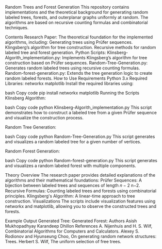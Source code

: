 Random Trees and Forest Generation
This repository contains implementations and the theoretical background for generating random labeled trees, forests, and outerplanar graphs uniformly at random. The algorithms are based on recursive counting formulas and combinatorial techniques.

Contents
Research Paper: The theoretical foundation for the implemented algorithms, including:
Generating trees using Prüfer sequences.
Klingsberg’s algorithm for tree construction.
Recursive methods for random labeled tree and forest generation.
Python Scripts:
Klinsberg-Algorith_implementation.py: Implements Klingsberg’s algorithm for tree construction based on Prüfer sequences.
Random-Tree-Generation.py: Generates random labeled trees using recursive counting formulas.
Random-forest-generation.py: Extends the tree generation logic to create random labeled forests.
How to Use
Requirements
Python 3.x
Required Libraries:
networkx
matplotlib
Install the required libraries using:

bash
Copy code
pip install networkx matplotlib
Running the Scripts
Klinsberg Algorithm:

bash
Copy code
python Klinsberg-Algorith_implementation.py
This script demonstrates how to construct a labeled tree from a given Prüfer sequence and visualize the construction process.

Random Tree Generation:

bash
Copy code
python Random-Tree-Generation.py
This script generates and visualizes a random labeled tree for a given number of vertices.

Random Forest Generation:

bash
Copy code
python Random-forest-generation.py
This script generates and visualizes a random labeled forest with multiple components.

Theory Overview
The research paper provides detailed explanations of the algorithms and their mathematical foundations:
Prüfer Sequences: A bijection between labeled trees and sequences of length 
𝑛
−
2
n−2.
Recursive Formulas: Counting labeled trees and forests using combinatorial principles.
Klingsberg's Algorithm: A linear-time approach to tree construction.
Visualizations
The scripts include visualization features using networkx and matplotlib, allowing you to observe the constructed trees and forests.

Example Output
Generated Tree:
Generated Forest:
Authors
Asish Mukhopadhyay
Karandeep Dhillon
References
A. Nijenhuis and H. S. Wilf, Combinatorial Algorithms for Computers and Calculators.
Alexey S. Rodionov and Hyunseung Choo, On generating random network structures: Trees.
Herbert S. Wilf, The uniform selection of free trees.
